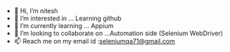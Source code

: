 - 👋 Hi, I’m nitesh
- 👀 I’m interested in ... Learning github
- 🌱 I’m currently learning ... Appium
- 💞️ I’m looking to collaborate on ...Automation side (Selenium WebDriver)
- 📫 Reach me on my email id :seleniumqa71@gmail.com

<!---
nitani17/nitani17 is a ✨ special ✨ repository because its `README.md` (this file) appears on your GitHub profile.
You can click the Preview link to take a look at your changes.
--->
